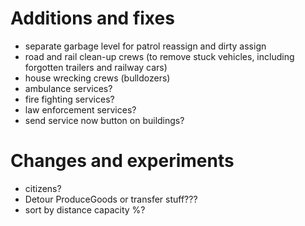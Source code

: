 # Additions and fixes

- separate garbage level for patrol reassign and dirty assign
- road and rail clean-up crews (to remove stuck vehicles, including forgotten trailers and railway cars)
- house wrecking crews (bulldozers)
- ambulance services?
- fire fighting services?
- law enforcement services?
- send service now button on buildings?

# Changes and experiments

- citizens?
- Detour ProduceGoods or transfer stuff???
- sort by distance capacity %?
